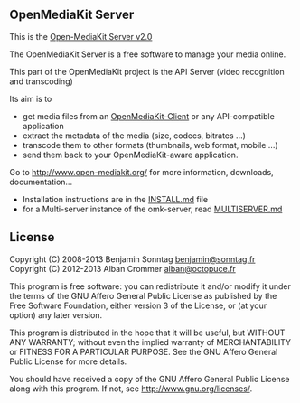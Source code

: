 ## OpenMediaKit Server ##

This is the [Open-MediaKit Server v2.0](http://www.open-mediakit.org/)

The OpenMediaKit Server is a free software to manage your media online.

This part of the OpenMediaKit project is the API Server (video recognition and transcoding)

Its aim is to

* get media files from an [OpenMediaKit-Client](https://github.com/octopuce/omk-client) or any API-compatible application
* extract the metadata of the media (size, codecs, bitrates ...)
* transcode them to other formats (thumbnails, web format, mobile ...)
* send them back to your OpenMediaKit-aware application.

Go to http://www.open-mediakit.org/ for more information, downloads, documentation...

* Installation instructions are in the [INSTALL.md](INSTALL.md) file
* for a Multi-server instance of the omk-server, read [MULTISERVER.md](MULTISERVER.md)


## License ##

Copyright (C) 2008-2013 Benjamin Sonntag <benjamin@sonntag.fr>
Copyright (C) 2012-2013 Alban Crommer <alban@octopuce.fr>

This program is free software: you can redistribute it and/or modify
it under the terms of the GNU Affero General Public License as published by
the Free Software Foundation, either version 3 of the License, or
(at your option) any later version.

This program is distributed in the hope that it will be useful,
but WITHOUT ANY WARRANTY; without even the implied warranty of
MERCHANTABILITY or FITNESS FOR A PARTICULAR PURPOSE.  See the
GNU Affero General Public License for more details.

You should have received a copy of the GNU Affero General Public License
along with this program.  If not, see <http://www.gnu.org/licenses/>.

